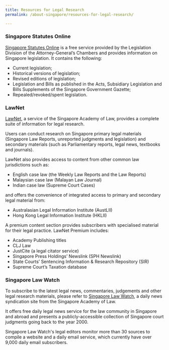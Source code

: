 ```yaml
---
title: Resources for Legal Research
permalink: /about-singapore/resources-for-legal-research/

---
```


### Singapore Statutes Online

[Singapore Statutes Online](https://sso.agc.gov.sg/) is a free service provided by the Legislation Division of the Attorney-General’s Chambers and provides information on Singapore legislation. It contains the following:

 - Current legislation;
 - Historical versions of legislation;
 - Revised editions of legislation;  
 - Legislation and Bills as published in the Acts, Subsidiary Legislation and Bills Supplements of the Singapore Government Gazette;
 - Repealed/revoked/spent legislation.   

### LawNet

[LawNet](https://www.lawnet.sg/lawnet/web/lawnet/home), a service of the Singapore Academy of Law, provides a complete suite of information for legal research.

Users can conduct research on Singapore primary legal materials (Singapore Law Reports, unreported judgments and legislation) and secondary materials (such as Parliamentary reports, legal news, textbooks and journals). 

LawNet also provides access to content from other common law jurisdictions such as: 

 - English case law (the Weekly Law Reports and the Law Reports) 
 - Malaysian case law (Malayan Law Journal)
 - Indian case law (Supreme Court Cases)

and offers the convenience of integrated access to primary and secondary legal material from: 

- Australasian Legal Information Institute (AustLII)
- Hong Kong Legal Information Institute (HKLII)

A premium content section provides subscribers with specialised material for their legal practice. LawNet Premium includes: 

- Academy Publishing titles
- CLJ Law
- JustCite (a legal citator service)
- Singapore Press Holdings’ Newslink (SPH Newslink)
- State Courts’ Sentencing Information & Research Repository (SIR)
- Supreme Court’s Taxation database


### Singapore Law Watch

To subscribe to the latest legal news, commentaries, judgements and other legal research materials, please refer to [Singapore Law Watch](https://www.singaporelawwatch.sg/), a daily news syndication site from the Singapore Academy of Law. 

It offers free daily legal news service for the law community in Singapore and abroad and presents a publicly-accessible collection of Singapore court judgments going back to the year 2000.

Singapore Law Watch's legal editors monitor more than 30 sources to compile a website and a daily email service, which currently have over 9,000 daily email subscribers.



